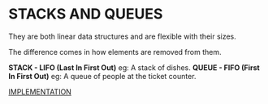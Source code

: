 # STACKS AND QUEUES

They are both linear data structures and are flexible with their sizes.

The difference comes in how elements are removed from them. 

**STACK - LIFO (Last In First Out)**
eg: A stack of dishes. 
**QUEUE - FIFO (First In First Out)**
eg: A queue of people at the ticket counter. 

[IMPLEMENTATION](implementation.py)
